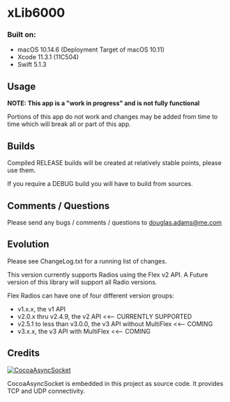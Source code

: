 # xLib6000

### Built on:

*  macOS 10.14.6 (Deployment Target of macOS 10.11)
*  Xcode 11.3.1 (11C504)
*  Swift 5.1.3


## Usage

**NOTE: This app is a "work in progress" and is not fully functional**  

Portions of this app do not work and changes may be added from time to time which will break all or part of this app.  

## Builds

Compiled RELEASE builds will be created at relatively stable points, please use them.  

If you require a DEBUG build you will have to build from sources. 


## Comments / Questions

Please send any bugs / comments / questions to douglas.adams@me.com


## Evolution

Please see ChangeLog.txt for a running list of changes.

This version currently supports Radios using the Flex v2 API. A Future version of this library will support all Radio versions.

Flex Radios can have one of four different version groups:
*  v1.x.x, the v1 API
*  v2.0.x thru v2.4.9, the v2 API <<-- CURRENTLY SUPPORTED
*  v2.5.1 to less than v3.0.0, the v3 API without MultiFlex <<-- COMING
*  v3.x.x, the v3 API with MultiFlex <<-- COMING


## Credits

[![CocoaAsyncSocket](https://img.shields.io/badge/CocoaAsyncSocket-v7.6.3-informational)](https://github.com/robbiehanson/CocoaAsyncSocket)

CocoaAsyncSocket is embedded in this project as source code. It provides TCP and UDP connectivity.
